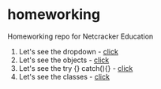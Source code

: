 # homeworking
Homeworking repo for Netcracker Education

<ol>
    <li>Let's see the dropdown - <a href="https://aggrezzorhsdj.github.io/homeworking/dropdown/">click</a></li>
    <li>Let's see the objects - <a href="https://aggrezzorhsdj.github.io/homeworking/objects/index.html">click</a></li>
    <li>Let's see the try {} catch(){} - <a href="https://aggrezzorhsdj.github.io/homeworking/trycatch/index.html">click</a></li>
    <li>Let's see the classes - <a href="https://aggrezzorhsdj.github.io/homeworking/classes/index.html">click</a></li>
</ol>
